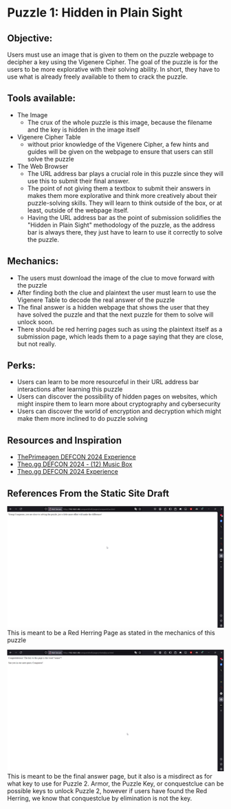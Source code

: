 # Puzzle 1: Hidden in Plain Sight
## Objective:
Users must use an image that is given to them on the puzzle webpage to decipher a key using the Vigenere Cipher. The goal of the puzzle is for the users to be more explorative with their solving ability. In short, they have to use what is already freely available to them to crack the puzzle.

## Tools available:
- The Image 
    - The crux of the whole puzzle is this image, because the filename and the key is hidden in the image itself
- Vigenere Cipher Table
    - without prior knowledge of the Vigenere Cipher, a few hints and guides will be given on the webpage to ensure that users can still solve the puzzle
- The Web Browser
    - The URL address bar plays a crucial role in this puzzle since they will use this to submit their final answer.
    - The point of not giving them a textbox to submit their answers in makes them more explorative and think more creatively about their puzzle-solving skills. They will learn to think outside of the box, or at least, outside of the webpage itself.
    - Having the URL address bar as the point of submission solidifies the "Hidden in Plain Sight" methodology of the puzzle, as the address bar is always there, they just have to learn to use it correctly to solve the puzzle.

## Mechanics:
- The users must download the image of the clue to move forward with the puzzle
- After finding both the clue and plaintext the user must learn to use the Vigenere Table to decode the real answer of the puzzle
- The final answer is a hidden webpage that shows the user that they have solved the puzzle and that the next puzzle for them to solve will unlock soon.
- There should be red herring pages such as using the plaintext itself as a submission page, which leads them to a page saying that they are close, but not really.

## Perks:
- Users can learn to be more resourceful in their URL address bar interactions after learning this puzzle
- Users can discover the possibility of hidden pages on websites, which might inspire them to learn more about cryptography and cybersecurity
- Users can discover the world of encryption and decryption which might make them more inclined to do puzzle solving

## Resources and Inspiration
- [ThePrimeagen DEFCON 2024 Experience](https://www.youtube.com/watch?v=GwcFxTuMYmU)
- [Theo.gg DEFCON 2024 - (12) Music Box](https://www.youtube.com/watch?v=-hm2EGYxGmE)
- [Theo.gg DEFCON 2024 Experience](https://www.youtube.com/watch?v=t5argfBT750)

## References From the Static Site Draft
![Image](https://github.com/Youth-Ortigas/conquest-documentation/blob/master/docs/images/Puzzle1ConceptRedHerring.png)
This is meant to be a Red Herring Page as stated in the mechanics of this puzzle

![Image](https://github.com/Youth-Ortigas/conquest-documentation/blob/master/docs/images/Puzzle1ConceptFinalAnswer.png)
This is meant to be the final answer page, but it also is a misdirect as for what key to use for Puzzle 2. Armor, the Puzzle Key, or conquestclue can be possible keys to unlock Puzzle 2, however if users have found the Red Herring, we know that conquestclue by elimination is not the key.
